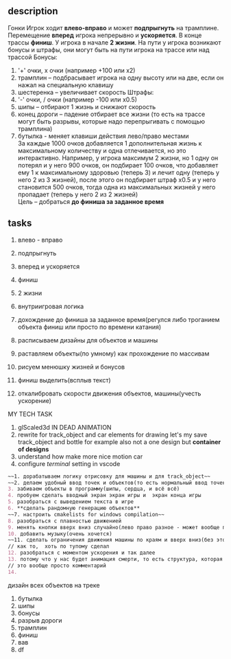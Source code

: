 ## description
Гонки
Игрок ходит **влево-вправо** и может **подпрыгнуть** на трамплине. Перемещение **вперед** игрока непрерывно и **ускоряется**.
В конце трассы **финиш**. У игрока в начале **2 жизни**.
На пути у игрока возникают бонусы и штрафы, они могут быть на пути игрока на трассе или над трассой
Бонусы:
1) '+' очки, х очки (например +100 или х2)
2) трамплин – подбрасывает игрока на одну высоту или на две, если он нажал на специальную клавишу
3) шестеренка – увеличивает скорость
Штрафы:
1) '-' очки, / очки (например -100 или х0.5)
2) шипы – отбирают 1 жизнь и снижают скорость
3) конец дороги – падение отбирает все жизни (то есть на трассе могут быть разрывы, которые надо перепрыгивать с помощью трамплина)
4) бутылка - меняет клавиши действия лево/право местами  
За каждые 1000 очков добавляется 1 дополнительная жизнь к максимальному количеству и одна отлечивается, но это интерактивно.
Например, у игрока максимум 2 жизни, но 1 одну он потерял и у него 900 очков, он подбирает 100 очков,
что добавляет ему 1 к максимальному здоровью (теперь 3) и лечит одну (теперь у него 2 из 3 жизней),
после этого он подбирает штраф х0.5 и у него становится 500 очков, тогда одна из максимальных жизней у него пропадает (теперь у него 2 из 2 жизней)  
Цель – добраться **до финиша за заданное время**
## tasks
1. влево - вправо
2. подпрыгнуть
3. вперед и ускоряется
4. финиш
5. 2 жизни
6. внутриигровая логика
7. дохождение до финиша за заданное время(регулся либо троганием объекта финиш или просто по времени катания)


1. расписываем дизайны для объектов и машины
2. раставляем объекты(по умному) как прохождение по массивам
3. рисуем менюшку жизней и бонусов
4. финиш выделить(всплыв текст)
5. откалибровать скорости движения объектов, машины(учесть ускорение)

MY TECH TASK
1. glScaled3d IN DEAD ANIMATION
2. rewrite for track_object and car elements for drawing 
let's my save track_object and bottle for example also not a one design but **container of designs**
3. understand how make more nice motion car
4. configure *terminal* setting in vscode

```md
~~1. дорабатываем логику отрисовку для машины и для track_object~~
~~2. делаем удобный ввод точек и объектов(то есть нормальный ввод точек цветом и хранение)~~
3. забиваем объекты в программу(шипы, сердца, и всё всё)
4. пробуем сделать вводный экран экран игры и  экран конца игры
5. разобраться с выведением текста в игре
6. **сделать рандомную генерацию объектов** 
~~7. настроить cmakelists for windows compilation~~
8. разобраться с плавностью движенией
9. менять кнопки вверх вниз случайно(лево право разное - может вообще по всем клавиатуре расставить кнопки АХАХАХ) // animalKeyboard() we should use
10. добавить музыку(очень хочется)  
~~11. сделать ограничения движения машины по краям и вверх вниз(без этого немного дебильно)~~  
// как то,  хоть по тупому сделал  
12. разобраться с моментом ускорения и так далее  
13. потому что у нас будет анимация смерти, то есть структура, которая будет наследоваться от дизайна, то нам нужно хранить именно указатели на design
// это вообще просто комментарий
14. 
```

дизайн всех объектов на треке
1. бутылка 
2. шипы
3. бонусы
4. разрыв дороги
5. трамплин
6. финиш
7. вав
8. df